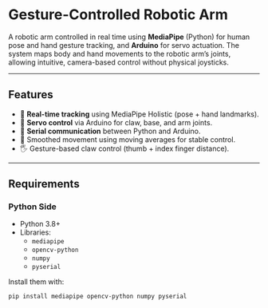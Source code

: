 # Gesture-Controlled Robotic Arm

A robotic arm controlled in real time using **MediaPipe** (Python) for human pose and hand gesture tracking, and **Arduino** for servo actuation. The system maps body and hand movements to the robotic arm’s joints, allowing intuitive, camera-based control without physical joysticks.

---

## Features
- 🎥 **Real-time tracking** using MediaPipe Holistic (pose + hand landmarks).  
- 🤖 **Servo control** via Arduino for claw, base, and arm joints.  
- 🔗 **Serial communication** between Python and Arduino.  
- 📏 Smoothed movement using moving averages for stable control.  
- 🖐 Gesture-based claw control (thumb + index finger distance).  

---

## Requirements

### Python Side
- Python 3.8+
- Libraries:
  - `mediapipe`
  - `opencv-python`
  - `numpy`
  - `pyserial`

Install them with:
```bash
pip install mediapipe opencv-python numpy pyserial
